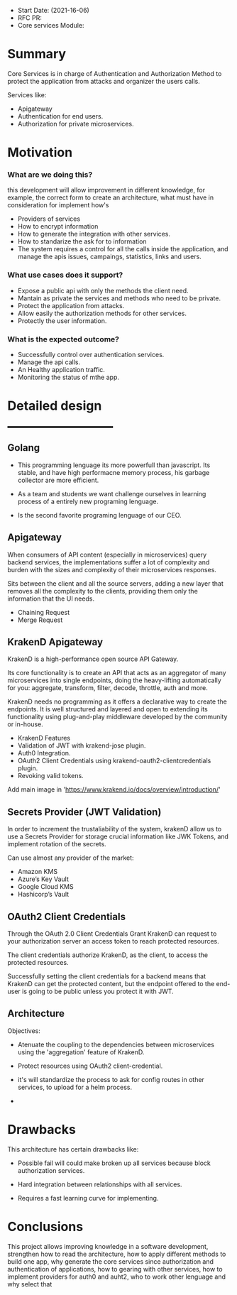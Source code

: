 * Start Date: (2021-16-06)
* RFC PR:
* Core services Module:

# Summary

Core Services is in charge of Authentication and Authorization Method to protect the application from attacks and organizer the users calls.

Services like:

- Apigateway
- Authentication for end users.
- Authorization for private microservices.

# Motivation

### What are we doing this?
this development will allow improvement in different knowledge, for example, the correct form to create an architecture, what must have in consideration for implement how's

* Providers of services
* How to encrypt information
* How to generate the integration with other services.
* How to standarize the ask for to information
* The system requires a control for all the calls inside the application, and manage the apis issues, campaings, statistics, links and users.

### What use cases does it support?

- Expose a public api with only the methods the client need.
- Mantain as private the services and methods who need to be private.
- Protect the application from attacks.
- Allow easily the authorization methods for other services.
- Protectly the user information.

### What is the expected outcome?

- Successfully control over authentication services.
- Manage the api calls.
- An Healthy application traffic.
- Monitoring the status of mthe app.

# Detailed design

▬▬▬▬▬▬▬▬▬▬▬▬▬▬▬▬▬

## Golang

- This programming lenguage its more powerfull than javascript. Its stable, and have high performacne memory process, his garbage collector are more efficient.

- As a team and students we want challenge ourselves in learning process of a entirely new programing lenguage.

- Is the second favorite programing lenguage of our CEO.

## Apigateway

When consumers of API content (especially in microservices) query backend services, the implementations suffer a lot of complexity and burden with the sizes and complexity of their microservices responses.

Sits between the client and all the source servers, adding a new layer that removes all the complexity to the clients, providing them only the information that the UI needs.

- Chaining Request
- Merge Request

## KrakenD Apigateway

KrakenD is a high-performance open source API Gateway.

Its core functionality is to create an API that acts as an aggregator of many microservices into single endpoints, doing the heavy-lifting automatically for you: aggregate, transform, filter, decode, throttle, auth and more.

KrakenD needs no programming as it offers a declarative way to create the endpoints. It is well structured and layered and open to extending its functionality using plug-and-play middleware developed by the community or in-house.

- KrakenD Features
- Validation of JWT with krakend-jose plugin.
- Auth0 Integration.
- OAuth2 Client Credentials using krakend-oauth2-clientcredentials plugin.
- Revoking valid tokens.

Add main image in 'https://www.krakend.io/docs/overview/introduction/'

## Secrets Provider (JWT Validation)

In order to increment the trustaliability of the system, krakenD allow us to use a Secrets Provider for storage crucial information like JWK Tokens, and implement rotation of the secrets.

Can use almost any provider of the market:
- Amazon KMS
- Azure’s Key Vault
- Google Cloud KMS
- Hashicorp’s Vault

## OAuth2 Client Credentials

Through the OAuth 2.0 Client Credentials Grant KrakenD can request to your authorization server an access token to reach protected resources.

The client credentials authorize KrakenD, as the client, to access the protected resources.

Successfully setting the client credentials for a backend means that KrakenD can get the protected content, but the endpoint offered to the end-user is going to be public unless you protect it with JWT.

## Architecture

Objectives:

- Atenuate the coupling to the dependencies between microservices using the 'aggregation' feature of KrakenD.

- Protect resources using OAuth2 client-credential.

- it's will standardize the process to ask for config routes in other services, to upload for a helm process.

-


# Drawbacks
This architecture has certain drawbacks like:

* Possible fail will could make broken up all services because block authorization services.

* Hard integration between relationships with all services.

* Requires a fast learning curve for implementing.

# Conclusions 

This project allows improving knowledge in a software development, strengthen how to read the architecture, how to apply different methods to build one app, why generate the core services since authorization and authentication of applications, how to gearing with other services, how to implement providers for auth0 and auht2, who to work other lenguage and why select that

